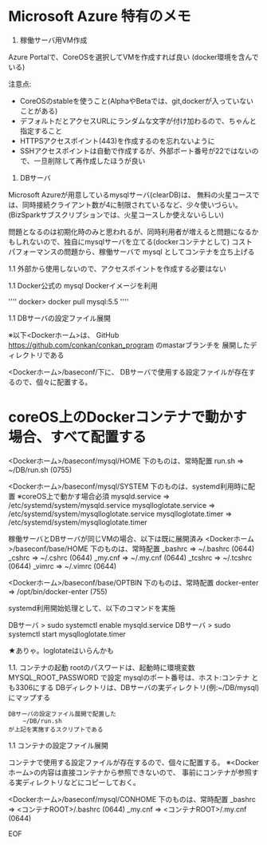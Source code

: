 Microsoft Azure 特有のメモ
==========================

1. 稼働サーバ用VM作成

Azure Portalで、CoreOSを選択してVMを作成すれば良い
(docker環境を含んでいる)

注意点:
- CoreOSのstableを使うこと(AlphaやBetaでは、git,dockerが入っていないことがある)
- デフォルトだとアクセスURLにランダムな文字が付け加わるので、ちゃんと指定すること
- HTTPSアクセスポイント(443)を作成するのを忘れないように
- SSHアクセスポイントは自動で作成するが、外部ポート番号が22ではないので、一旦削除して再作成したほうが良い

1. DBサーバ

Microsoft Azureが用意しているmysqlサーバ(clearDB)は、
無料の火星コースでは、同時接続クライアント数が4に制限されているなど、少々使いづらい。
(BizSparkサブスクリプションでは、火星コースしか使えないらしい)

問題となるのは初期化時のみと思われるが、同時利用者が増えると問題になるかもしれないので、独自にmysqlサーバを立てる(dockerコンテナとして)
コストパフォーマンスの問題から、稼働サーバで mysql としてコンテナを立ち上げる

1.1 外部から使用しないので、アクセスポイントを作成する必要はない

1.1 Docker公式の mysql Dockerイメージを利用

''''
docker> docker pull mysql:5.5
''''

1.1  DBサーバの設定ファイル展開

※以下<Dockerホーム>は、
  GitHub https://github.com/conkan/conkan_program のmastarブランチを
  展開したディレクトリである

<Dockerホーム>/baseconf/下に、
DBサーバで使用する設定ファイルが存在するので、個々に配置する。
# coreOS上のDockerコンテナで動かす場合、すべて配置する

<Dockerホーム>/baseconf/mysql/HOME 下のものは、常時配置
    run.sh                  =>  ~/DB/run.sh (0755)

<Dockerホーム>/baseconf/mysql/SYSTEM 下のものは、systemd利用時に配置
  ※coreOS上で動かす場合必須
    mysqld.service          =>  /etc/systemd/system/mysqld.service
    mysqlloglotate.service  =>  /etc/systemd/system/mysqlloglotate.service
    mysqlloglotate.timer    =>  /etc/systemd/system/mysqlloglotate.timer

稼働サーバとDBサーバが同じVMの場合、以下は既に展開済み
<Dockerホーム>/baseconf/base/HOME 下のものは、常時配置
    _bashrc                 =>  ~/.bashrc   (0644)
    _cshrc                  =>  ~/.cshrc    (0644)
    _my.cnf                 =>  ~/.my.cnf   (0644)
    _tcshrc                 =>  ~/.tcshrc   (0644)
    _vimrc                  =>  ~/.vimrc    (0644)

<Dockerホーム>/baseconf/base/OPTBIN 下のものは、常時配置
    docker-enter            =>  /opt/bin/docker-enter   (755)

systemd利用開始処理として、以下のコマンドを実施

DBサーバ > sudo systemctl enable mysqld.service
DBサーバ > sudo systemctl start mysqlloglotate.timer

★ありゃ。loglotateはいらんかも

1.1. コンテナの起動
    rootのパスワードは、起動時に環境変数 MYSQL_ROOT_PASSWORD で設定
    mysqlのポート番号は、ホスト:コンテナ とも3306にする
    DBディレクトリは、DBサーバの実ディレクトリ(例:~/DB/mysql)にマップする
    
    DBサーバの設定ファイル展開で配置した
        ~/DB/run.sh
    が上記を実施するスクリプトである

1.1  コンテナの設定ファイル展開

コンテナで使用する設定ファイルが存在するので、個々に配置する。
※<Dockerホーム>の内容は直接コンテナから参照できないので、
  事前にコンテナが参照する実ディレクトリなどにコピーしておく。

<Dockerホーム>/baseconf/mysql/CONHOME 下のものは、常時配置
    _bashrc                 =>  <コンテナROOT>/.bashrc   (0644)
    _my.cnf                 =>  <コンテナROOT>/.my.cnf   (0644)

EOF
